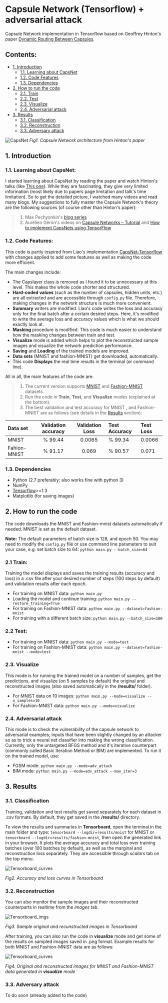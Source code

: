 

# Capsule Network (Tensorflow) + adversarial attack
Capsule Network implementation in Tensorflow based on Geoffrey Hinton's paper [Dynamic Routing Between Capsules](https://arxiv.org/abs/1710.09829).

## Contents:
* [1. Introduction](https://github.com/amobiny/Capsule_Network_Tensorflow#1-introduction)
  * [1.1. Learning about CapsNet](https://github.com/amobiny/Capsule_Network_Tensorflow#11-learning-about-capsnet)
  * [1.2. Code Features](https://github.com/amobiny/Capsule_Network_Tensorflow#12-code-features) 
  * [1.3. Dependencies](https://github.com/amobiny/Capsule_Network_Tensorflow#13-dependencies)
* [2. How to run the code](https://github.com/amobiny/Capsule_Network_Tensorflow#2-how-to-run-the-code)
  * [2.1. Train](https://github.com/amobiny/Capsule_Network_Tensorflow#21-train)
  * [2.2. Test](https://github.com/amobiny/Capsule_Network_Tensorflow#22-test)
  * [2.3. Visualize](https://github.com/amobiny/Capsule_Network_Tensorflow#23-visualize)
  * [2.4. Adversarial attack](https://github.com/amobiny/Capsule_Network_Tensorflow#24-adversarial-attack)
* [3. Results](https://github.com/amobiny/Capsule_Network_Tensorflow#3-results)
  * [3.1. Classification](https://github.com/amobiny/Capsule_Network_Tensorflow#31-classification)
  * [3.2. Reconstruction](https://github.com/amobiny/Capsule_Network_Tensorflow#32-reconstruction)
  * [3.3. Adversary attack](https://github.com/amobiny/Capsule_Network_Tensorflow#33-adversary-attack)

![CapsNet](imgs/img1.png)
*Fig1. Capsule Network architecture from Hinton's paper*


## 1. Introduction
### 1.1. Learning about CapsNet:
> 
I started learning about CapsNet by reading the paper and watch Hinton's talks (like [This one](https://www.youtube.com/watch?v=rTawFwUvnLE&feature=youtu.be)). While they are fascinating, they give very limited information (most likely due to papers page limitation and talk's time limitation). So to get the detailed picture, I watched many videos and read many blogs. My suggestions to fully master the Capsule Network's theory are the following sources (of course other than Hinton's paper):
> 1. Max Pechyonkin's [blog series](https://medium.com/ai%C2%B3-theory-practice-business/understanding-hintons-capsule-networks-part-i-intuition-b4b559d1159b)
> 2. Aurélien Géron's videos on [Capsule Networks – Tutorial](https://www.youtube.com/watch?v=pPN8d0E3900&t=297s) and [How to implement CapsNets using TensorFlow](https://www.youtube.com/watch?v=2Kawrd5szHE)

### 1.2. Code Features:

This code is partly inspired from Liao's implementation [CapsNet-Tensorflow](https://github.com/naturomics/CapsNet-Tensorflow) with changes applied to add some features as well as making the code more efficient.

The main changes include:
* The Capslayer class is removed as I found it to be unnecessary at this level. This makes the whole code shorter and structured.
* __Hard-coded values__ (such as the number of capsules, hidden units, etc.) are all extracted and are accessible through ``config.py`` file. Therefore, making changes in the network structure is much more convenient.
* __Summary__ writers are modified. Liao's code writes the loss and accuracy only for the final batch after a certain desired steps. Here, it's modified to write the average loss and accuracy values which is what we should exactly look at.
* __Masking__ procedure is modified. This code is much easier to understand how the masking changes between train and test. 
* __Visualize__ mode is added which helps to plot the reconstructed sample images and visualize the network prediction performance. 
* __Saving__  and __Loading__ of the trained models are improved.
* __Data sets__ (MNIST and fashion-MNIST) get downloaded, automatically. 
* This code __Displays__ the real time results in the terminal (or command line).

All in all, the main features of the code are:
> 1. The current version supports [MNIST](http://yann.lecun.com/exdb/mnist/) and [Fashion-MNIST](https://github.com/zalandoresearch/fashion-mnist) datasets. 
> 2. Run the code in **Train**, **Test**, and **Visualize** modes (explained at the bottom). 
> 3. The best validation and test accuracy for MNIST , and Fashion-MNIST  are as follows (see details in the [Results](https://github.com/amobiny/Capsule_Network_Tensorflow#3-results)  section):

 Data set | Validation accuracy | Validation Loss | Test Accuracy | Test Loss |
:-----|:----:|:----:|:----|:----|
MNIST | % 99.44 | 0.0065 | % 99.34 | 0.0066 |
Fahion-MNIST | % 91.17 | 0.069 | % 90.57 | 0.071 |

### 1.3. Dependencies
- Python (2.7 preferably; also works fine with python 3)
- NumPy
- [Tensorflow](https://github.com/tensorflow/tensorflow)>=1.3
- Matplotlib (for saving images)

## 2. How to run the code
The code downloads the MNIST and Fashion-mnist datasets automatically if needed. MNIST is set as the default dataset.

__Note:__ The default parameters of batch size is 128, and epoch 50. You may need to modify the ```config.py``` file or use command line parameters to suit your case, e.g. set batch size to 64: ```python main.py --batch_size=64```

### 2.1 Train:
Training the model displays and saves the training results (accuracy and loss) in a .csv file after your desired number of steps (100 steps by default) and validation results after each epoch. 
- For training on MNIST data: ```python main.py ```
- Loading the model and continue training: ```python main.py --restore_training=True```
- For training on Fashion-MNIST data: ```python main.py --dataset=fashion-mnist```
- For training with a different batch size: ```python main.py --batch_size=100```
### 2.2 Test:
- For training on MNIST data: ```python main.py --mode=test```
- For training on Fashion-MNIST data: ```python main.py --dataset=fashion-mnist --mode=test```

### 2.3. Visualize
This mode is for running the trained model on a number of samples, get the predictions, and visualize (on 5 samples by default) the original and reconstructed images (also saved automatically in the __/results/__ folder).

- For MNIST data on 10 images: ```python main.py --mode=visualize --n_samples=10```
- For Fashion-MNIST data: ```python main.py --mode=visualize ```

### 2.4. Adversarial attack
This mode is to check the vulnerability of the capsule network to adversarial examples; inputs that have been slightly changed by an attacker so as to trick a neural net classifier into making the wrong classification.
Currently, only the untargeted BFGS method and it's iterative counterpart (commonly called Basic Iteration Method or BIM) are implemented. To run it on the trained model, use:

- FGSM mode: ```python main.py --mode=adv_attack```
- BIM mode: ```python main.py --mode=adv_attack --max_iter=3```

## 3. Results

### 3.1. Classification
Training, validation and test results get saved separately for each dataset in .csv formats. By default, they get saved in the __/results/__ directory.

To view the results and summaries in **Tensorboard**,  open the terminal in the main folder and type: ```tensorboard --logdir=results/mnist``` for MNIST or ```tensorboard --logdir=results/fashion-mnist```, then open the generated link in your browser. It plots the average accuracy and total loss over training batches (over 100 batches by default), as well as the marginal and reconstruction loss separately. They are accessible through *scalars* tab on the top menu.

![Tensorboard_curves](imgs/img2.png)

*Fig2. Accuracy and loss curves in Tensorboard*

### 3.2. Reconstruction
You can also monitor the sample images and their reconstructed counterparts in realtime from the *images* tab.

![Tensorboard_imgs](imgs/img3.png)

*Fig3. Sample original and recunstructed images in Tensorboard*

After training, you can also run the code in **visualize** mode and get some of the results on sampled images saved in .png format. Example results for both MNIST and Fashion-MNIST data are as follows:

![Tensorboard_curves](imgs/img4.png)

*Fig4. Original and reconstructed images for MNIST and Fashion-MNIST data generated in **visualize** mode*

### 3.3. Adversary attack
To do soon (already added to the code)



